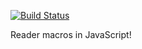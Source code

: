 [![Build Status](https://travis-ci.org/gabejohnson/readtable.svg)](https://travis-ci.org/gabejohnson/readtable)

Reader macros in JavaScript! 
